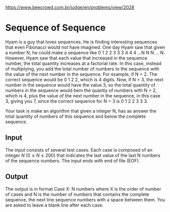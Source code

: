 https://www.beecrowd.com.br/judge/en/problems/view/2028

# Sequence of Sequence

Hyam is a guy that loves sequences. He is finding interesting sequences that
even Fibonacci would not have imagined. One day Hyam saw that given a number
N, he could make a sequence like 0 1 2 2 3 3 3 4 4 4 …N N N … N. However, Hyam
saw that each value that increased in the sequence number, the total quantity
increases at a factorial rate. In this case, instead of multiplying, you add
the total number of numbers to the sequence with the value of the next number
in the sequence. For example, if N = 2. The correct sequence would be 0 1 2 2,
which is 4 digits. Now, if N = 3, the next number in the sequence would have
the value 3, so the total quantity of numbers in the sequence would bem the
quantiy of numbers with N = 2, which is 4, plus the value of the next number
in the sequence, in this case 3, giving you 7, since the correct sequence for
N = 3 is 0 1 2 2 3 3 3.

Your task is make an algorithm that given a integer N, has as answer the total
quantity of numbers of this sequence and below the complete sequence.

## Input

The input consists of several test cases. Each case is composed of an integer
$N$ ($0 \leq N \leq 200$) that indicates the last value of the last N numbers
of the sequence numbers. The input ends with end of file (EOF).

## Output

The output is in format Case X: N numbers where X is the order of number of
cases and N is the number of numbers that contains the complete sequence, the
next line sequence numbers with a space between them. You are asked to leave a
blank line after each case.
